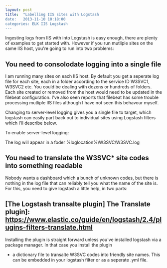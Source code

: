 ```yaml
---
layout: post
title:  "Labelling IIS sites with Logstash
date:   2013-11-10 10:18:00
categories: ELK IIS Logstash
---
```


Ingesting logs from IIS with into Logstash is easy enough, there are plenty of examples to get started with. However if you run mutliple sites on the same IIS host, you're going to run into two problems:

## You need to consolodate logging into a single file

I am running many sites on each IIS host. By default you get a seperate log file for each site, each in a folder according to the service ID W3SVC1, W3SVC2 etc. You could be dealing with dozens or hundreds of folders. Each site created or removed from the host would need to be updated in the filebeat configuration. I've also seen reports that filebeat has some trouble processing mutliple IIS files although I have not seen this behavour myself.

Changing to server-level logging gives you a single file to target, which logstash can easily part back out to individual sites using Logstash filters which I'll describe below.

To enable server-level logging:

The log will appear in a foder %loglocation%\W3SVC\W3SVC.log




## You need to translate the W3SVC* site codes into something readable

Nobody wants a dashboard which a bunch of unknown codes, but there is nothing in the log file that can reliably tell you what the name of the site is. For this, you need to give logstash a little help, in two parts:

## [The Logstash transalte plugin] The Translate plugin]: https://www.elastic.co/guide/en/logstash/2.4/plugins-filters-translate.html 
Installing the plugin is straight forward unless you've installed logstash via a package manager. In that case you install the plugin 




- a dictionary file to transalte W3SVC codes into friendly site names. This can be embedded in your logstash filter or as a seperate .yml file.



